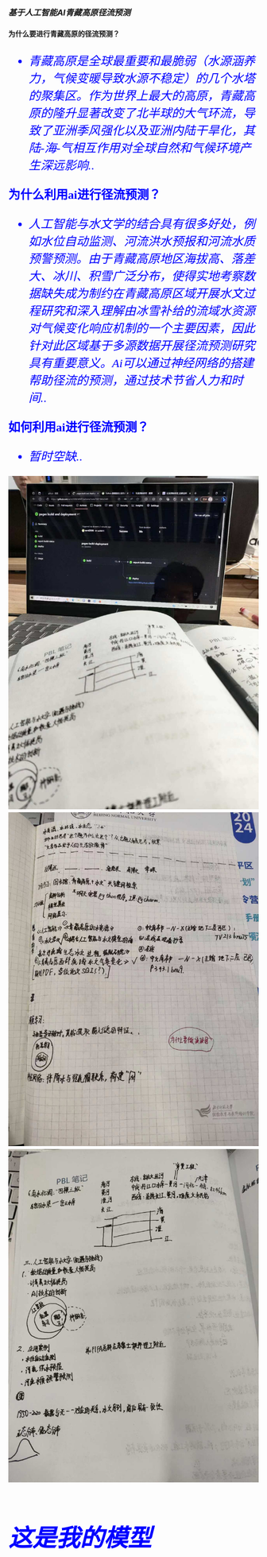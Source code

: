 
  
### ___基于人工智能AI青藏高原径流预测___



**为什么要进行青藏高原的径流预测？**
<font face='宋体' color='blue' SIZE='5'>

- *青藏高原是全球最重要和最脆弱（水源涵养力，气候变暖导致水源不稳定）的几个水塔的聚集区。作为世界上最大的高原，青藏高原的隆升显著改变了北半球的大气环流，导致了亚洲季风强化以及亚洲内陆干旱化，其陆-海-气相互作用对全球自然和气候环境产生深远影响.*.

**为什么利用ai进行径流预测？**
<font face='宋体' color='blue' SIZE='5'>

- *人工智能与水文学的结合具有很多好处，例如水位自动监测、河流洪水预报和河流水质预警预测。由于青藏高原地区海拔高、落差大、冰川、积雪广泛分布，使得实地考察数据缺失成为制约在青藏高原区域开展水文过程研究和深入理解由冰雪补给的流域水资源对气候变化响应机制的一个主要因素，因此针对此区域基于多源数据开展径流预测研究具有重要意义。Ai可以通过神经网络的搭建帮助径流的预测，通过技术节省人力和时间.*.
 
**如何利用ai进行径流预测？**
<font face='宋体' color='blue' SIZE='5'>

- *暂时空缺.*.


![笔记1](images/note1.jpg)
![笔记2](images/note2.jpg)
![笔记3](images/note3.jpg)

# *这是我的模型*
